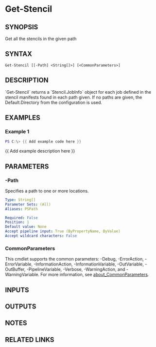 ﻿---
external help file: stencil-help.xml
Module Name: stencil
online version: /main/blob/C:\Users\taldrich\projects\github\stencil/docs/stencil/Get-Stencil.md
schema: 2.0.0
---

# Get-Stencil

## SYNOPSIS
Get all the stencils in the given path

## SYNTAX

```
Get-Stencil [[-Path] <String[]>] [<CommonParameters>]
```

## DESCRIPTION
\`Get-Stencil\` returns a \`Stencil.JobInfo\` object for each job defined in the stencil manifests found in each
path given. 
If no paths are given, the Default.Directory from the configuration is used.

## EXAMPLES

### Example 1
```powershell
PS C:\> {{ Add example code here }}
```

{{ Add example description here }}

## PARAMETERS

### -Path
Specifies a path to one or more locations.

```yaml
Type: String[]
Parameter Sets: (All)
Aliases: PSPath

Required: False
Position: 1
Default value: None
Accept pipeline input: True (ByPropertyName, ByValue)
Accept wildcard characters: False
```

### CommonParameters
This cmdlet supports the common parameters: -Debug, -ErrorAction, -ErrorVariable, -InformationAction, -InformationVariable, -OutVariable, -OutBuffer, -PipelineVariable, -Verbose, -WarningAction, and -WarningVariable. For more information, see [about_CommonParameters](http://go.microsoft.com/fwlink/?LinkID=113216).

## INPUTS

## OUTPUTS

## NOTES

## RELATED LINKS

